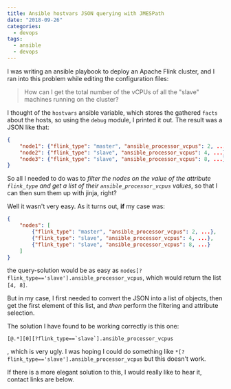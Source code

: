 ```yaml
---
title: Ansible hostvars JSON querying with JMESPath
date: "2018-09-26"
categories:
  - devops
tags:
  - ansible
  - devops
---
```


I was writing an ansible playbook to deploy an Apache Flink cluster, and I ran into this problem while editing the configuration files:

> How can I get the total number of the vCPUs of all the "slave" machines running on the cluster?

I thought of the `hostvars` ansible variable, which stores the gathered `facts` about the hosts, so using the `debug` module, I printed it out. The result was a JSON like that:

```json
{
    "node1": {"flink_type": "master", "ansible_processor_vcpus": 2, ...},
    "node2": {"flink_type": "slave", "ansible_processor_vcpus": 4, ...},
    "node3": {"flink_type": "slave", "ansible_processor_vcpus": 8, ...}
}
```

So all I needed to do was to _filter the nodes on the value of the attribute `flink_type` and get a list of their `ansible_processor_vcpus` values_, so that I can then sum them up with jinja, right?

Well it wasn't very easy. As it turns out, **if** my case was:

```json
{
    "nodes": [
        {"flink_type": "master", "ansible_processor_vcpus": 2, ...},
        {"flink_type": "slave", "ansible_processor_vcpus": 4, ...},
        {"flink_type": "slave", "ansible_processor_vcpus": 8, ...}
    ]
}
```

the query-solution would be as easy as `nodes[?flink_type=='slave'].ansible_processor_vcpus`, which would return the list `[4, 8]`.

But in my case, I first needed to convert the JSON into a list of objects, then get the first element of this list, and _then_ perform the filtering and attribute selection.

The solution I have found to be working correctly is this one:

```
[@.*][0][?flink_type==`slave`].ansible_processor_vcpus
```
, which is very ugly. I was hoping I could do something like `*[?flink_type=='slave'].ansible_processor_vcpus` but this doesn't work.

If there is a more elegant solution to this, I would really like to hear it, contact links are below.
